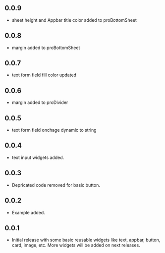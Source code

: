 ## 0.0.9

* sheet height and Appbar title color added to proBottomSheet

## 0.0.8

* margin added to proBottomSheet

## 0.0.7

* text form field fill color updated

## 0.0.6

* margin added to proDivider

## 0.0.5

* text form field onchage dynamic to string

## 0.0.4

* text input widgets added.

## 0.0.3

* Depricated code removed for basic button.

## 0.0.2

* Example added.

## 0.0.1

* Initial release with some basic reusable widgets like text, appbar, button, card, image, etc. More widgets will be added on next releases.